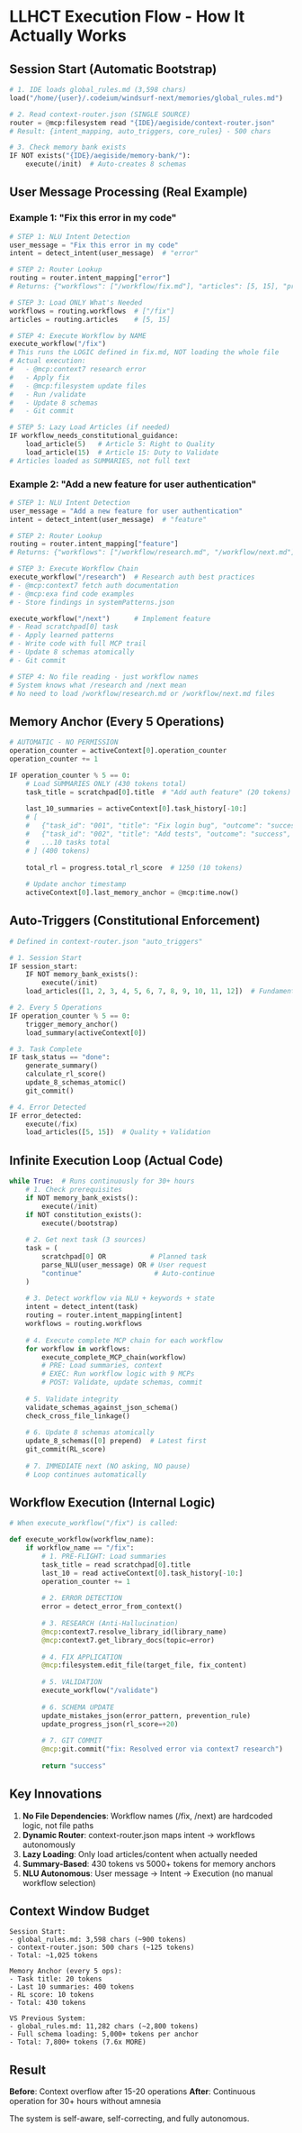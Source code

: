 # LLHCT Execution Flow - How It Actually Works

## Session Start (Automatic Bootstrap)

```python
# 1. IDE loads global_rules.md (3,598 chars)
load("/home/{user}/.codeium/windsurf-next/memories/global_rules.md")

# 2. Read context-router.json (SINGLE SOURCE)
router = @mcp:filesystem read "{IDE}/aegiside/context-router.json"
# Result: {intent_mapping, auto_triggers, core_rules} - 500 chars

# 3. Check memory bank exists
IF NOT exists("{IDE}/aegiside/memory-bank/"):
    execute(/init)  # Auto-creates 8 schemas
```

## User Message Processing (Real Example)

### Example 1: "Fix this error in my code"

```python
# STEP 1: NLU Intent Detection
user_message = "Fix this error in my code"
intent = detect_intent(user_message)  # "error"

# STEP 2: Router Lookup
routing = router.intent_mapping["error"]
# Returns: {"workflows": ["/workflow/fix.md"], "articles": [5, 15], "priority": 1}

# STEP 3: Load ONLY What's Needed
workflows = routing.workflows  # ["/fix"]
articles = routing.articles    # [5, 15]

# STEP 4: Execute Workflow by NAME
execute_workflow("/fix")  
# This runs the LOGIC defined in fix.md, NOT loading the whole file
# Actual execution:
#   - @mcp:context7 research error
#   - Apply fix
#   - @mcp:filesystem update files
#   - Run /validate
#   - Update 8 schemas
#   - Git commit

# STEP 5: Lazy Load Articles (if needed)
IF workflow_needs_constitutional_guidance:
    load_article(5)   # Article 5: Right to Quality
    load_article(15)  # Article 15: Duty to Validate
# Articles loaded as SUMMARIES, not full text
```

### Example 2: "Add a new feature for user authentication"

```python
# STEP 1: NLU Intent Detection
user_message = "Add a new feature for user authentication"
intent = detect_intent(user_message)  # "feature"

# STEP 2: Router Lookup
routing = router.intent_mapping["feature"]
# Returns: {"workflows": ["/workflow/research.md", "/workflow/next.md"], "articles": [4, 17]}

# STEP 3: Execute Workflow Chain
execute_workflow("/research")  # Research auth best practices
# - @mcp:context7 fetch auth documentation
# - @mcp:exa find code examples
# - Store findings in systemPatterns.json

execute_workflow("/next")      # Implement feature
# - Read scratchpad[0] task
# - Apply learned patterns
# - Write code with full MCP trail
# - Update 8 schemas atomically
# - Git commit

# STEP 4: No file reading - just workflow names
# System knows what /research and /next mean
# No need to load /workflow/research.md or /workflow/next.md files
```

## Memory Anchor (Every 5 Operations)

```python
# AUTOMATIC - NO PERMISSION
operation_counter = activeContext[0].operation_counter
operation_counter += 1

IF operation_counter % 5 == 0:
    # Load SUMMARIES ONLY (430 tokens total)
    task_title = scratchpad[0].title  # "Add auth feature" (20 tokens)
    
    last_10_summaries = activeContext[0].task_history[-10:]
    # [
    #   {"task_id": "001", "title": "Fix login bug", "outcome": "success", "rl_impact": "+20"},
    #   {"task_id": "002", "title": "Add tests", "outcome": "success", "rl_impact": "+15"},
    #   ...10 tasks total
    # ] (400 tokens)
    
    total_rl = progress.total_rl_score  # 1250 (10 tokens)
    
    # Update anchor timestamp
    activeContext[0].last_memory_anchor = @mcp:time.now()
```

## Auto-Triggers (Constitutional Enforcement)

```python
# Defined in context-router.json "auto_triggers"

# 1. Session Start
IF session_start:
    IF NOT memory_bank_exists():
        execute(/init)
    load_articles([1, 2, 3, 4, 5, 6, 7, 8, 9, 10, 11, 12])  # Fundamental Rights

# 2. Every 5 Operations
IF operation_counter % 5 == 0:
    trigger_memory_anchor()
    load_summary(activeContext[0])

# 3. Task Complete
IF task_status == "done":
    generate_summary()
    calculate_rl_score()
    update_8_schemas_atomic()
    git_commit()

# 4. Error Detected
IF error_detected:
    execute(/fix)
    load_articles([5, 15])  # Quality + Validation
```

## Infinite Execution Loop (Actual Code)

```python
while True:  # Runs continuously for 30+ hours
    # 1. Check prerequisites
    if NOT memory_bank_exists():
        execute(/init)
    if NOT constitution_exists():
        execute(/bootstrap)
    
    # 2. Get next task (3 sources)
    task = (
        scratchpad[0] OR           # Planned task
        parse_NLU(user_message) OR # User request
        "continue"                  # Auto-continue
    )
    
    # 3. Detect workflow via NLU + keywords + state
    intent = detect_intent(task)
    routing = router.intent_mapping[intent]
    workflows = routing.workflows
    
    # 4. Execute complete MCP chain for each workflow
    for workflow in workflows:
        execute_complete_MCP_chain(workflow)
        # PRE: Load summaries, context
        # EXEC: Run workflow logic with 9 MCPs
        # POST: Validate, update schemas, commit
    
    # 5. Validate integrity
    validate_schemas_against_json_schema()
    check_cross_file_linkage()
    
    # 6. Update 8 schemas atomically
    update_8_schemas([0] prepend)  # Latest first
    git_commit(RL_score)
    
    # 7. IMMEDIATE next (NO asking, NO pause)
    # Loop continues automatically
```

## Workflow Execution (Internal Logic)

```python
# When execute_workflow("/fix") is called:

def execute_workflow(workflow_name):
    if workflow_name == "/fix":
        # 1. PRE-FLIGHT: Load summaries
        task_title = read scratchpad[0].title
        last_10 = read activeContext[0].task_history[-10:]
        operation_counter += 1
        
        # 2. ERROR DETECTION
        error = detect_error_from_context()
        
        # 3. RESEARCH (Anti-Hallucination)
        @mcp:context7.resolve_library_id(library_name)
        @mcp:context7.get_library_docs(topic=error)
        
        # 4. FIX APPLICATION
        @mcp:filesystem.edit_file(target_file, fix_content)
        
        # 5. VALIDATION
        execute_workflow("/validate")
        
        # 6. SCHEMA UPDATE
        update_mistakes_json(error_pattern, prevention_rule)
        update_progress_json(rl_score=+20)
        
        # 7. GIT COMMIT
        @mcp:git.commit("fix: Resolved error via context7 research")
        
        return "success"
```

## Key Innovations

1. **No File Dependencies**: Workflow names (/fix, /next) are hardcoded logic, not file paths
2. **Dynamic Router**: context-router.json maps intent → workflows autonomously
3. **Lazy Loading**: Only load articles/content when actually needed
4. **Summary-Based**: 430 tokens vs 5000+ tokens for memory anchors
5. **NLU Autonomous**: User message → Intent → Execution (no manual workflow selection)

## Context Window Budget

```
Session Start:
- global_rules.md: 3,598 chars (~900 tokens)
- context-router.json: 500 chars (~125 tokens)
- Total: ~1,025 tokens

Memory Anchor (every 5 ops):
- Task title: 20 tokens
- Last 10 summaries: 400 tokens
- RL score: 10 tokens
- Total: 430 tokens

VS Previous System:
- global_rules.md: 11,282 chars (~2,800 tokens)
- Full schema loading: 5,000+ tokens per anchor
- Total: 7,800+ tokens (7.6x MORE)
```

## Result

**Before**: Context overflow after 15-20 operations
**After**: Continuous operation for 30+ hours without amnesia

The system is self-aware, self-correcting, and fully autonomous.
